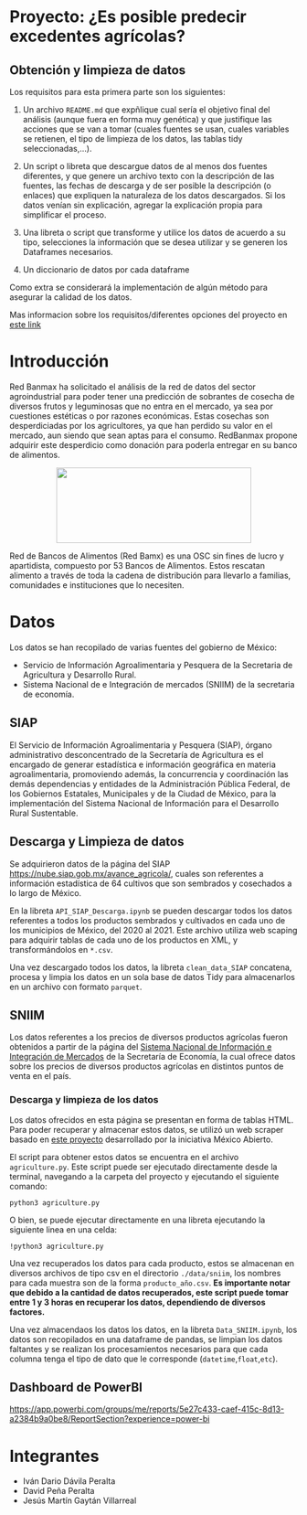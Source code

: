 # Proyecto: ¿Es posible predecir excedentes agrícolas?

## Obtención y limpieza de datos

Los requisitos para esta primera parte son los siguientes:

1. Un archivo `README.md` que expñlique cual sería el objetivo final del análisis (aunque fuera en forma muy genética) y que justifique las acciones que se van a tomar (cuales fuentes se usan, cuales variables se retienen, el tipo de limpieza de los datos, las tablas tidy seleccionadas,…).

2. Un script o libreta que descargue datos de al menos dos fuentes diferentes, y que genere un archivo texto con la descripción de las fuentes, las fechas de descarga y de ser posible la descripción (o enlaces) que expliquen la naturaleza de los datos descargados. Si los datos venían sin explicación, agregar la explicación propia para simplificar el proceso.

3. Una libreta o script que transforme y utilice los datos de acuerdo a su tipo, selecciones la información que se desea utilizar y se generen los Dataframes necesarios.

4. Un diccionario de datos por cada dataframe

Como extra se considerará la implementación de algún método para asegurar la calidad de los datos.

Mas informacion sobre los requisitos/diferentes opciones del proyecto en [este link](https://mcd-unison.github.io/ing-caract/proyecto1/)

# Introducción

Red Banmax ha solicitado el análisis de la red de datos del sector agroindustrial para poder tener una predicción de sobrantes de cosecha de diversos frutos y leguminosas que no entra en el mercado, ya sea por cuestiones estéticas o por razones económicas. Estas cosechas son desperdiciadas por los agricultores, ya que han perdido su valor en el mercado, aun siendo que sean aptas para el consumo. RedBanmax propone adquirir este desperdicio como donación para poderla entregar en su banco de alimentos.

<p align="center">
    <img src="https://bamx.org.mx/wp-content/uploads/2022/05/RED-BAMX.png" width="341" height="132">
</p>

Red de Bancos de Alimentos (Red Bamx) es una OSC sin fines de lucro y apartidista, compuesto por 53 Bancos de Alimentos. Estos rescatan alimento a través de toda la cadena de distribución para llevarlo a familias, comunidades e instituciones que lo necesiten.

# Datos

Los datos se han recopilado de varias fuentes del gobierno de México:

- Servicio de Información Agroalimentaria y Pesquera de la Secretaria de Agricultura y Desarrollo Rural.
- Sistema Nacional de e Integración de mercados (SNIIM) de la secretaria de economía.

## SIAP

El Servicio de Información Agroalimentaria y Pesquera (SIAP), órgano administrativo desconcentrado de la Secretaría de Agricultura es el encargado de generar estadística e información geográfica en materia agroalimentaria, promoviendo además, la concurrencia y coordinación las demás dependencias y entidades de la Administración Pública Federal, de los Gobiernos Estatales, Municipales y de la Ciudad de México, para la implementación del Sistema Nacional de Información para el Desarrollo Rural Sustentable.

## Descarga y Limpieza de datos

Se adquirieron datos de la página del SIAP https://nube.siap.gob.mx/avance_agricola/, cuales son referentes a información estadística de 64 cultivos que son sembrados y cosechados a lo largo de México.

En la libreta `API_SIAP_Descarga.ipynb` se pueden descargar todos los datos referentes a todos los productos sembrados y cultivados en cada uno de los municipios de México, del 2020 al 2021. Este archivo utiliza web scaping para adquirir tablas de cada uno de los productos en XML, y transformándolos en `*.csv`.

Una vez descargado todos los datos, la libreta `clean_data_SIAP` concatena, procesa y limpia los datos en un sola base de datos Tidy para almacenarlos en un archivo con formato `parquet`.

## SNIIM

Los datos referentes a los precios de diversos productos agrícolas fueron obtenidos a partir de la página del [Sistema Nacional de Información e Integración de Mercados](http://www.economia-sniim.gob.mx/nuevo/) de la Secretaría de Economía, la cual ofrece datos sobre los precios de diversos productos agrícolas en distintos puntos de venta en el país.

### Descarga y limpieza de los datos

Los datos ofrecidos en esta página se presentan en forma de tablas HTML. Para poder recuperar y almacenar estos datos, se utilizó un web scraper basado en [este proyecto](https://github.com/mxabierto/scraper-sniim) desarrollado por la iniciativa México Abierto.

El script para obtener estos datos se encuentra en el archivo `agriculture.py`. Este script puede ser ejecutado directamente desde la terminal, navegando a la carpeta del proyecto y ejecutando el siguiente comando:

```
python3 agriculture.py
```

O bien, se puede ejecutar directamente en una libreta ejecutando la siguiente linea en una celda:

```
!python3 agriculture.py
```

Una vez recuperados los datos para cada producto, estos se almacenan en diversos archivos de tipo csv en el directorio `./data/sniim`, los nombres para cada muestra son de la forma `producto_año.csv`. **Es importante notar que debido a la cantidad de datos recuperados, este script puede tomar entre 1 y 3 horas en recuperar los datos, dependiendo de diversos factores.**

Una vez almacendaos los datos los datos, en la libreta `Data_SNIIM.ipynb`, los datos son recopilados en una dataframe de pandas, se limpian los datos faltantes y se realizan los procesamientos necesarios para que cada columna tenga el tipo de dato que le corresponde (`datetime`,`float`,`etc`).

## Dashboard de PowerBI

https://app.powerbi.com/groups/me/reports/5e27c433-caef-415c-8d13-a2384b9a0be8/ReportSection?experience=power-bi

# Integrantes

- Iván Dario Dávila Peralta
- David Peña Peralta
- Jesús Martín Gaytán Villarreal
